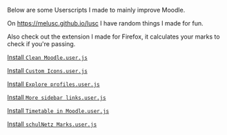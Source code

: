 Below are some Userscripts I made to mainly improve Moodle.

On https://melusc.github.io/lusc I have random things I made for fun.

Also check out the extension I made for Firefox, it calculates your marks to check if you're passing.

[Install `Clean Moodle.user.js`](https://github.com/melusc/lusc/raw/master/Clean%20Moodle%20Rewrite.user.js)

[Install `Custom Icons.user.js`](https://github.com/melusc/lusc/raw/master/Custom%20Icons.user.js)

[Install `Explore profiles.user.js`](https://github.com/melusc/lusc/raw/master/Explore%20profiles.user.js)

[Install `More sidebar links.user.js`](https://github.com/melusc/lusc/raw/master/More%20sidebar%20links.user.js)

[Install `Timetable in Moodle.user.js`](https://github.com/melusc/lusc/raw/master/Timetable%20in%20Moodle.user.js)

[Install `schulNetz Marks.user.js`](https://github.com/melusc/lusc/raw/master/schulNetz%20Marks.user.js)

